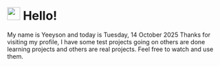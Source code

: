  <h1>
    <img src="https://emojis.slackmojis.com/emojis/images/1643510097/45343/hi.gif?1643510097" width="30"/> 
    Hello!
 </h1>
 <p>
    My name is Yeeyson and today is Tuesday, 14 October 2025
    Thanks for visiting my profile, I have some test projects going on others are done learning projects and others are real projects.
    Feel free to watch and use them.
 </p>